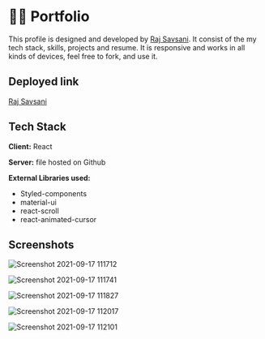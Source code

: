 # 👨‍💻 Portfolio

This profile is designed and developed by [Raj Savsani](https://github.com/raj-savsani). It consist of the my tech stack, skills, projects and resume. It is responsive and works in all kinds of devices, feel free to fork, and use it.


## Deployed link

[Raj Savsani](https://raj-savsani.github.io/Portfolio/)


## Tech Stack

**Client:** React

**Server:** file hosted on Github

**External Libraries used:** 

- Styled-components
- material-ui
- react-scroll
- react-animated-cursor


## Screenshots

![Screenshot 2021-09-17 111712]()

![Screenshot 2021-09-17 111741]()

![Screenshot 2021-09-17 111827]()

![Screenshot 2021-09-17 112017]()

![Screenshot 2021-09-17 112101]()

  
